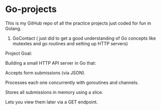 # Go-projects  


This is my GitHub repo of all the practice projects just coded for fun in Golang.  


1) GoContact ( just did to get a good understanding of Go concepts like mutextes and go routines and setting up HTTP servers)
   
 Project Goal:
   
Building a small HTTP API server in Go that:  


Accepts form submissions (via JSON).  


Processes each one concurrently with goroutines and channels.  


Stores all submissions in memory using a slice.  


Lets you view them later via a GET endpoint.  
